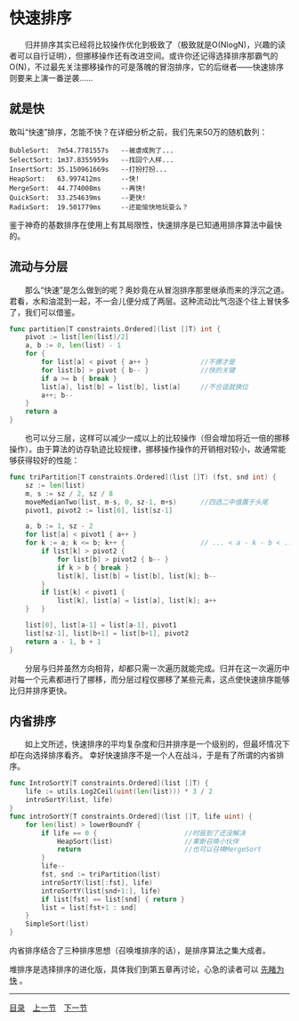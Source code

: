 # 快速排序
　　归并排序其实已经将比较操作优化到极致了（极致就是O(NlogN)，兴趣的读者可以自行证明），但挪移操作还有改进空间。或许你还记得选择排序那霸气的O(N)，不过最先关注挪移操作的可是落魄的冒泡排序，它的后继者——快速排序则要来上演一番逆袭……

## 就是快
敢叫“快速”排序，怎能不快？在详细分析之前，我们先来50万的随机数列：

    BubleSort:  7m54.7781557s   --被虐成狗了...
    SelectSort: 1m37.8355959s   --找回个人样...
    InsertSort: 35.150961669s   --打扮打扮...
    HeapSort:   63.997412ms     --快!
    MergeSort:  44.774008ms     --再快!
    QuickSort:  33.254639ms     --更快!
    RadixSort:  19.501779ms     --还能愉快地玩耍么？

鉴于神奇的基数排序在使用上有其局限性，快速排序是已知通用排序算法中最快的。

## 流动与分层
　　那么“快速”是怎么做到的呢？奥妙竟在从冒泡排序那里继承而来的浮沉之道。君看，水和油混到一起，不一会儿便分成了两层。这种流动比气泡逐个往上冒快多了，我们可以借鉴。
```go
func partition[T constraints.Ordered](list []T) int {
    pivot := list[len(list)/2]
    a, b := 0, len(list) - 1
    for {
        for list[a] < pivot { a++ }             //不挪才是
        for list[b] > pivot { b-- }             //快的关键
        if a >= b { break }
        list[a], list[b] = list[b], list[a]     //不合适就换位
        a++; b--
    }
    return a
}
```
　　也可以分三层，这样可以减少一成以上的比较操作（但会增加将近一倍的挪移操作）。由于算法的访存轨迹比较规律，挪移操作操作的开销相对较小，故通常能够获得较好的性能：
```go
func triPartition[T constraints.Ordered](list []T) (fst, snd int) {
    sz := len(list)
    m, s := sz / 2, sz / 8
    moveMedianTwo(list, m-s, 0, sz-1, m+s)      //四选二中值置于头尾
    pivot1, pivot2 := list[0], list[sz-1]

    a, b := 1, sz - 2
    for list[a] < pivot1 { a++ }
    for k := a; k <= b; k++ {                   // ... < a - k - b < ...
        if list[k] > pivot2 {
            for list[b] > pivot2 { b-- }
            if k > b { break }
            list[k], list[b] = list[b], list[k]; b--
        }
        if list[k] < pivot1 {
            list[k], list[a] = list[a], list[k]; a++
    }   }

    list[0], list[a-1] = list[a-1], pivot1
    list[sz-1], list[b+1] = list[b+1], pivot2
    return a - 1, b + 1
}
```
　　分层与归并虽然方向相背，却都只需一次遍历就能完成。归并在这一次遍历中对每一个元素都进行了挪移，而分层过程仅挪移了某些元素，这点使快速排序能够比归并排序更快。


## 内省排序
　　如上文所述，快速排序的平均复杂度和归并排序是一个级别的，但最坏情况下却在向选择排序看齐。  幸好快速排序不是一个人在战斗，于是有了所谓的内省排序。
```go
func IntroSortY[T constraints.Ordered](list []T) {
    life := utils.Log2Ceil(uint(len(list))) * 3 / 2
    introSortY(list, life)
}
func introSortY[T constraints.Ordered](list []T, life uint) {
    for len(list) > lowerBoundY {
        if life == 0 {                      //时辰到了还没解决
            HeapSort(list)                  //果断召唤小伙伴
            return                          //也可以召唤MergeSort
        }
        life--
        fst, snd := triPartition(list)
        introSortY(list[:fst], life)
        introSortY(list[snd+1:], life)
        if list[fst] == list[snd] { return }
        list = list[fst+1 : snd]
    }
    SimpleSort(list)
}
```
内省排序结合了三种排序思想（召唤堆排序的话），是排序算法之集大成者。  

堆排序是选择排序的进化版，具体我们到第五章再讨论，心急的读者可以 [先睹为快](5A.md) 。

---
[目录](../README.md)　[上一节](1B.md)　[下一节](1D.md)
